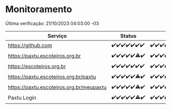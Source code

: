 # Monitoramento

Última verificação: 21/10/2023 04:03:00 -03

|Serviço|Status|Últimas 24h|
|---|---|---|
|https://github.com|<span title="2023-10-14: OK=24">✔️</span><span title="2023-10-15: OK=24">✔️</span><span title="2023-10-16: OK=24">✔️</span><span title="2023-10-17: OK=24">✔️</span><span title="2023-10-18: OK=24">✔️</span><span title="2023-10-19: OK=24">✔️</span><span title="2023-10-20: OK=7">✔️</span>|<span title="20/10/2023 04:04:00 -03 : 200">✔️</span><span title="20/10/2023 05:08:00 -03 : 200">✔️</span><span title="20/10/2023 06:05:00 -03 : 200">✔️</span><span title="20/10/2023 07:06:00 -03 : 200">✔️</span><span title="20/10/2023 08:03:00 -03 : 200">✔️</span><span title="20/10/2023 09:11:00 -03 : 200">✔️</span><span title="20/10/2023 10:08:00 -03 : 200">✔️</span><span title="20/10/2023 11:05:00 -03 : 200">✔️</span><span title="20/10/2023 12:04:00 -03 : 200">✔️</span><span title="20/10/2023 13:07:00 -03 : 200">✔️</span><span title="20/10/2023 14:04:00 -03 : 200">✔️</span><span title="20/10/2023 15:06:00 -03 : 200">✔️</span><span title="20/10/2023 16:03:00 -03 : 200">✔️</span><span title="20/10/2023 17:06:00 -03 : 200">✔️</span><span title="20/10/2023 18:03:00 -03 : 200">✔️</span><span title="20/10/2023 19:04:00 -03 : 200">✔️</span><span title="20/10/2023 20:04:00 -03 : 200">✔️</span><span title="20/10/2023 21:27:00 -03 : 200">✔️</span><span title="20/10/2023 22:38:00 -03 : 200">✔️</span><span title="20/10/2023 23:11:00 -03 : 200">✔️</span><span title="21/10/2023 00:06:00 -03 : 200">✔️</span><span title="21/10/2023 01:07:00 -03 : 200">✔️</span><span title="21/10/2023 02:04:00 -03 : 200">✔️</span><span title="21/10/2023 03:07:00 -03 : 200">✔️</span><span title="21/10/2023 04:03:00 -03 : 200">✔️</span>|
|https://paxtu.escoteiros.org.br|<span title="2023-10-14: OK=24">✔️</span><span title="2023-10-15: OK=24">✔️</span><span title="2023-10-16: OK=24">✔️</span><span title="2023-10-17: OK=24">✔️</span><span title="2023-10-18: OK=24">✔️</span><span title="2023-10-19: OK=23, Falhas=1">⚠️</span><span title="2023-10-20: OK=7">✔️</span>|<span title="20/10/2023 04:04:00 -03 : 200">✔️</span><span title="20/10/2023 05:08:00 -03 : 200">✔️</span><span title="20/10/2023 06:05:00 -03 : 200">✔️</span><span title="20/10/2023 07:06:00 -03 : 200">✔️</span><span title="20/10/2023 08:03:00 -03 : 200">✔️</span><span title="20/10/2023 09:11:00 -03 : 200">✔️</span><span title="20/10/2023 10:08:00 -03 : 200">✔️</span><span title="20/10/2023 11:05:00 -03 : 200">✔️</span><span title="20/10/2023 12:04:00 -03 : 200">✔️</span><span title="20/10/2023 13:07:00 -03 : 200">✔️</span><span title="20/10/2023 14:04:00 -03 : 200">✔️</span><span title="20/10/2023 15:06:00 -03 : 200">✔️</span><span title="20/10/2023 16:03:00 -03 : 200">✔️</span><span title="20/10/2023 17:06:00 -03 : 200">✔️</span><span title="20/10/2023 18:03:00 -03 : 200">✔️</span><span title="20/10/2023 19:04:00 -03 : 200">✔️</span><span title="20/10/2023 20:04:00 -03 : 200">✔️</span><span title="20/10/2023 21:27:00 -03 : 200">✔️</span><span title="20/10/2023 22:38:00 -03 : 200">✔️</span><span title="20/10/2023 23:11:00 -03 : 200">✔️</span><span title="21/10/2023 00:06:00 -03 : 200">✔️</span><span title="21/10/2023 01:07:00 -03 : 200">✔️</span><span title="21/10/2023 02:04:00 -03 : 200">✔️</span><span title="21/10/2023 03:07:00 -03 : 200">✔️</span><span title="21/10/2023 04:03:00 -03 : 200">✔️</span>|
|https://escoteiros.org.br|<span title="2023-10-14: OK=24">✔️</span><span title="2023-10-15: OK=24">✔️</span><span title="2023-10-16: OK=24">✔️</span><span title="2023-10-17: OK=24">✔️</span><span title="2023-10-18: OK=24">✔️</span><span title="2023-10-19: OK=24">✔️</span><span title="2023-10-20: OK=7">✔️</span>|<span title="20/10/2023 04:04:00 -03 : 200">✔️</span><span title="20/10/2023 05:08:00 -03 : 200">✔️</span><span title="20/10/2023 06:05:00 -03 : 200">✔️</span><span title="20/10/2023 07:06:00 -03 : 200">✔️</span><span title="20/10/2023 08:03:00 -03 : 200">✔️</span><span title="20/10/2023 09:11:00 -03 : 200">✔️</span><span title="20/10/2023 10:08:00 -03 : 200">✔️</span><span title="20/10/2023 11:05:00 -03 : 200">✔️</span><span title="20/10/2023 12:04:00 -03 : 200">✔️</span><span title="20/10/2023 13:07:00 -03 : 200">✔️</span><span title="20/10/2023 14:04:00 -03 : 200">✔️</span><span title="20/10/2023 15:06:00 -03 : 200">✔️</span><span title="20/10/2023 16:03:00 -03 : 200">✔️</span><span title="20/10/2023 17:06:00 -03 : 200">✔️</span><span title="20/10/2023 18:03:00 -03 : 200">✔️</span><span title="20/10/2023 19:04:00 -03 : 200">✔️</span><span title="20/10/2023 20:04:00 -03 : 200">✔️</span><span title="20/10/2023 21:27:00 -03 : 200">✔️</span><span title="20/10/2023 22:38:00 -03 : 200">✔️</span><span title="20/10/2023 23:11:00 -03 : 200">✔️</span><span title="21/10/2023 00:06:00 -03 : 200">✔️</span><span title="21/10/2023 01:07:00 -03 : 200">✔️</span><span title="21/10/2023 02:04:00 -03 : 200">✔️</span><span title="21/10/2023 03:07:00 -03 : 200">✔️</span><span title="21/10/2023 04:03:00 -03 : 200">✔️</span>|
|https://paxtu.escoteiros.org.br/paxtu|<span title="2023-10-14: OK=24">✔️</span><span title="2023-10-15: OK=24">✔️</span><span title="2023-10-16: OK=24">✔️</span><span title="2023-10-17: OK=24">✔️</span><span title="2023-10-18: OK=24">✔️</span><span title="2023-10-19: OK=23, Falhas=1">⚠️</span><span title="2023-10-20: OK=7">✔️</span>|<span title="20/10/2023 04:04:00 -03 : 200">✔️</span><span title="20/10/2023 05:08:00 -03 : 200">✔️</span><span title="20/10/2023 06:05:00 -03 : 200">✔️</span><span title="20/10/2023 07:06:00 -03 : 200">✔️</span><span title="20/10/2023 08:03:00 -03 : 200">✔️</span><span title="20/10/2023 09:11:00 -03 : 200">✔️</span><span title="20/10/2023 10:08:00 -03 : 200">✔️</span><span title="20/10/2023 11:05:00 -03 : 200">✔️</span><span title="20/10/2023 12:04:00 -03 : 200">✔️</span><span title="20/10/2023 13:07:00 -03 : 200">✔️</span><span title="20/10/2023 14:04:00 -03 : 200">✔️</span><span title="20/10/2023 15:07:00 -03 : 200">✔️</span><span title="20/10/2023 16:03:00 -03 : 200">✔️</span><span title="20/10/2023 17:06:00 -03 : 200">✔️</span><span title="20/10/2023 18:03:00 -03 : 200">✔️</span><span title="20/10/2023 19:04:00 -03 : 200">✔️</span><span title="20/10/2023 20:04:00 -03 : 200">✔️</span><span title="20/10/2023 21:27:00 -03 : 200">✔️</span><span title="20/10/2023 22:38:00 -03 : 200">✔️</span><span title="20/10/2023 23:11:00 -03 : 200">✔️</span><span title="21/10/2023 00:06:00 -03 : 200">✔️</span><span title="21/10/2023 01:07:00 -03 : 200">✔️</span><span title="21/10/2023 02:04:00 -03 : 200">✔️</span><span title="21/10/2023 03:07:00 -03 : 200">✔️</span><span title="21/10/2023 04:03:00 -03 : 200">✔️</span>|
|https://paxtu.escoteiros.org.br/meupaxtu|<span title="2023-10-14: OK=24">✔️</span><span title="2023-10-15: OK=24">✔️</span><span title="2023-10-16: OK=24">✔️</span><span title="2023-10-17: OK=24">✔️</span><span title="2023-10-18: OK=24">✔️</span><span title="2023-10-19: OK=23, Falhas=1">⚠️</span><span title="2023-10-20: OK=7">✔️</span>|<span title="20/10/2023 04:04:00 -03 : 200">✔️</span><span title="20/10/2023 05:08:00 -03 : 200">✔️</span><span title="20/10/2023 06:05:00 -03 : 200">✔️</span><span title="20/10/2023 07:06:00 -03 : 200">✔️</span><span title="20/10/2023 08:03:00 -03 : 200">✔️</span><span title="20/10/2023 09:11:00 -03 : 200">✔️</span><span title="20/10/2023 10:08:00 -03 : 200">✔️</span><span title="20/10/2023 11:05:00 -03 : 200">✔️</span><span title="20/10/2023 12:04:00 -03 : 200">✔️</span><span title="20/10/2023 13:07:00 -03 : 200">✔️</span><span title="20/10/2023 14:04:00 -03 : 200">✔️</span><span title="20/10/2023 15:07:00 -03 : 200">✔️</span><span title="20/10/2023 16:03:00 -03 : 200">✔️</span><span title="20/10/2023 17:06:00 -03 : 200">✔️</span><span title="20/10/2023 18:03:00 -03 : 200">✔️</span><span title="20/10/2023 19:04:00 -03 : 200">✔️</span><span title="20/10/2023 20:04:00 -03 : 200">✔️</span><span title="20/10/2023 21:27:00 -03 : 200">✔️</span><span title="20/10/2023 22:38:00 -03 : 200">✔️</span><span title="20/10/2023 23:11:00 -03 : 200">✔️</span><span title="21/10/2023 00:06:00 -03 : 200">✔️</span><span title="21/10/2023 01:07:00 -03 : 200">✔️</span><span title="21/10/2023 02:04:00 -03 : 200">✔️</span><span title="21/10/2023 03:07:00 -03 : 200">✔️</span><span title="21/10/2023 04:03:00 -03 : 200">✔️</span>|
|Paxtu Login|<span title="2023-10-14: OK=24">✔️</span><span title="2023-10-15: OK=24">✔️</span><span title="2023-10-16: OK=24">✔️</span><span title="2023-10-17: OK=24">✔️</span><span title="2023-10-18: OK=24">✔️</span><span title="2023-10-19: OK=23, Falhas=1">⚠️</span><span title="2023-10-20: OK=7">✔️</span>|<span title="20/10/2023 04:04:00 -03 : 200">✔️</span><span title="20/10/2023 05:08:00 -03 : 200">✔️</span><span title="20/10/2023 06:05:00 -03 : 200">✔️</span><span title="20/10/2023 07:06:00 -03 : 200">✔️</span><span title="20/10/2023 08:03:00 -03 : 200">✔️</span><span title="20/10/2023 09:11:00 -03 : 200">✔️</span><span title="20/10/2023 10:08:00 -03 : 200">✔️</span><span title="20/10/2023 11:05:00 -03 : 200">✔️</span><span title="20/10/2023 12:04:00 -03 : 200">✔️</span><span title="20/10/2023 13:07:00 -03 : 200">✔️</span><span title="20/10/2023 14:04:00 -03 : 200">✔️</span><span title="20/10/2023 15:07:00 -03 : 200">✔️</span><span title="20/10/2023 16:03:00 -03 : 200">✔️</span><span title="20/10/2023 17:06:00 -03 : 200">✔️</span><span title="20/10/2023 18:03:00 -03 : 200">✔️</span><span title="20/10/2023 19:04:00 -03 : 200">✔️</span><span title="20/10/2023 20:04:00 -03 : 200">✔️</span><span title="20/10/2023 21:27:00 -03 : 200">✔️</span><span title="20/10/2023 22:38:00 -03 : 200">✔️</span><span title="20/10/2023 23:11:00 -03 : 200">✔️</span><span title="21/10/2023 00:06:00 -03 : 200">✔️</span><span title="21/10/2023 01:07:00 -03 : 200">✔️</span><span title="21/10/2023 02:04:00 -03 : 200">✔️</span><span title="21/10/2023 03:07:00 -03 : 200">✔️</span><span title="21/10/2023 04:03:00 -03 : 200">✔️</span>|
